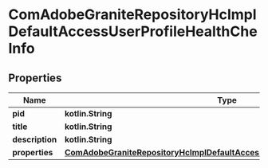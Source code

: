 
# ComAdobeGraniteRepositoryHcImplDefaultAccessUserProfileHealthCheInfo

## Properties
Name | Type | Description | Notes
------------ | ------------- | ------------- | -------------
**pid** | **kotlin.String** |  |  [optional]
**title** | **kotlin.String** |  |  [optional]
**description** | **kotlin.String** |  |  [optional]
**properties** | [**ComAdobeGraniteRepositoryHcImplDefaultAccessUserProfileHealthCheProperties**](ComAdobeGraniteRepositoryHcImplDefaultAccessUserProfileHealthCheProperties.md) |  |  [optional]



